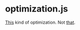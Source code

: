 optimization.js
===============

[This](http://en.wikipedia.org/wiki/Mathematical_optimization) kind of
optimization. Not [that](https://developers.google.com/closure/compiler/).
